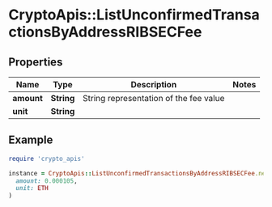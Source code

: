 # CryptoApis::ListUnconfirmedTransactionsByAddressRIBSECFee

## Properties

| Name | Type | Description | Notes |
| ---- | ---- | ----------- | ----- |
| **amount** | **String** | String representation of the fee value |  |
| **unit** | **String** |  |  |

## Example

```ruby
require 'crypto_apis'

instance = CryptoApis::ListUnconfirmedTransactionsByAddressRIBSECFee.new(
  amount: 0.000105,
  unit: ETH
)
```

